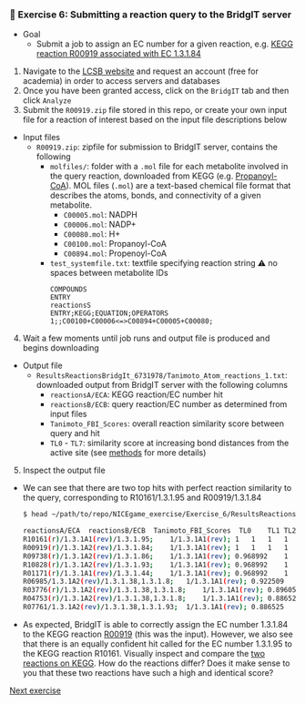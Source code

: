### 🌉 Exercise 6: Submitting a reaction query to the BridgIT server
- Goal
  - Submit a job to assign an EC number for a given reaction, e.g. [KEGG reaction R00919 associated with EC 1.3.1.84](https://www.genome.jp/dbget-bin/www_bget?rn:R00919)

1. Navigate to the [LCSB website](https://lcsb-databases.epfl.ch/Home) and request an account (free for academia) in order to access servers and databases
2. Once you have been granted access, click on the `BridgIT` tab and then click `Analyze`
3. Submit the `R00919.zip` file stored in this repo, or create your own input file for a reaction of interest based on the input file descriptions below
- Input files
  - `R00919.zip`: zipfile for submission to BridgIT server, contains the following
     - `molfiles/`: folder with a `.mol` file for each metabolite involved in the query reaction, downloaded from KEGG (e.g. [Propanoyl-CoA](https://www.genome.jp/entry/C00100)). MOL files (`.mol`) are a text-based chemical file format that describes the atoms, bonds, and connectivity of a given metabolite.
         - `C00005.mol`: NADPH
         - `C00006.mol`: NADP+
         - `C00080.mol`: H+
         - `C00100.mol`: Propanoyl-CoA
         - `C00894.mol`: Propenoyl-CoA
     - `test_systemfile.txt`: textfile specifying reaction string ⚠️ no spaces between metabolite IDs
        ```
        COMPOUNDS
        ENTRY
        reactionsS
        ENTRY;KEGG;EQUATION;OPERATORS
        1;;C00100+C00006<=>C00894+C00005+C00080;
        ```
4. Wait a few moments until job runs and output file is produced and begins downloading
- Output file
  - `ResultsReactionsBridgIt_6731978/Tanimoto_Atom_reactions_1.txt`: downloaded output from BridgIT server with the following columns
     - `reactionsA/ECA`: KEGG reaction/EC number hit
     - `reactionsB/ECB`: query reaction/EC number as determined from input files
     - `Tanimoto_FBI_Scores`: overall reaction similarity score between query and hit
     - `TL0` - `TL7`: similarity score at increasing bond distances from the active site (see [methods](https://www.pnas.org/doi/10.1073/pnas.1818877116#sec-2) for more details)
5. Inspect the output file
- We can see that there are two top hits with perfect reaction similarity to the query, corresponding to R10161/1.3.1.95 and R00919/1.3.1.84
    ```bash
    $ head ~/path/to/repo/NICEgame_exercise/Exercise_6/ResultsReactionsBridgIt_6731978/Tanimoto_Atom_reactions_1.txt
    
    reactionsA/ECA	reactionsB/ECB	Tanimoto_FBI_Scores	 TL0	TL1	TL2	TL3	TL4	TL5	TL6	TL7
    R10161(r)/1.3.1A1(rev)/1.3.1.95;	1/1.3.1A1(rev);	1	1	1	1	1	1	1	1	1
    R00919(r)/1.3.1A2(rev)/1.3.1.84;	1/1.3.1A1(rev);	1	1	1	1	1	1	1	1	1
    R09738(r)/1.3.1A2(rev)/1.3.1.86;	1/1.3.1A1(rev);	0.968992	1	0.909091	0.941176	0.96	0.942857	0.978261	0.981132	0.984127
    R10828(r)/1.3.1A2(rev)/1.3.1.93;	1/1.3.1A1(rev);	0.968992	1	0.909091	0.941176	0.96	0.942857	0.978261	0.981132	0.984127
    R01171(r)/1.3.1A1(rev)/1.3.1.44;	1/1.3.1A1(rev);	0.968992	1	0.909091	0.941176	0.96	0.942857	0.978261	0.981132	0.984127
    R06985/1.3.1A2(rev)/1.3.1.38,1.3.1.8;	1/1.3.1A1(rev);	0.922509	1	0.909091	0.888889	0.888889	0.891892	0.918367	0.928571	0.953846
    R03776(r)/1.3.1A2(rev)/1.3.1.38,1.3.1.8;	1/1.3.1A1(rev);	0.896057	1	0.909091	0.888889	0.888889	0.868421	0.882353	0.896552	0.911765
    R04753(r)/1.3.1A2(rev)/1.3.1.38,1.3.1.8;	1/1.3.1A1(rev);	0.886525	1	0.909091	0.888889	0.888889	0.868421	0.882353	0.881356	0.885714
    R07761/1.3.1A2(rev)/1.3.1.38,1.3.1.93;	1/1.3.1A1(rev);	0.886525	1	0.909091	0.888889	0.888889	0.868421	0.882353	0.881356	0.885714
    ```
- As expected, BridgIT is able to correctly assign the EC number 1.3.1.84 to the KEGG reaction [R00919](https://www.genome.jp/dbget-bin/www_bget?rn:R00919) (this was the input). However, we also see that there is an equally confident hit called for the EC number 1.3.1.95 to the KEGG reaction R10161. Visually inspect and compare the [two reactions on KEGG](https://www.genome.jp/dbget-bin/www_bget?rn:R10161+R00919). How do the reactions differ? Does it make sense to you that these two reactions have such a high and identical score?
   
[Next exercise](https://github.com/franciscozorrilla/NICEgame_exercise/tree/master/Exercise_7)
